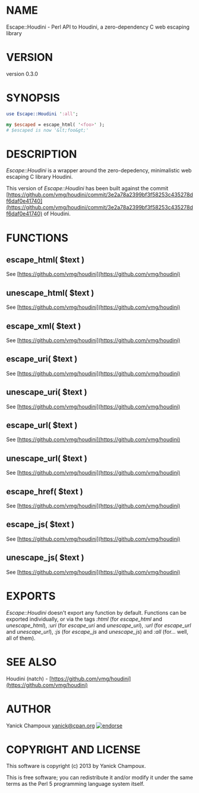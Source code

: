 # NAME

Escape::Houdini - Perl API to Houdini, a zero-dependency C web escaping library

# VERSION

version 0.3.0

# SYNOPSIS

```perl
use Escape::Houdini ':all';

my $escaped = escape_html( '<foo>' );
# $escaped is now '&lt;foo&gt;'
```

# DESCRIPTION

_Escape::Houdini_ is a wrapper around the zero-depedency, minimalistic
web escaping C library Houdini.

This version of _Escape::Houdini_ has been built against 
the commit
[https://github.com/vmg/houdini/commit/3e2a78a2399bf3f58253c435278df6daf0e41740](https://github.com/vmg/houdini/commit/3e2a78a2399bf3f58253c435278df6daf0e41740)
of Houdini.

# FUNCTIONS

## escape\_html( $text )

See [https://github.com/vmg/houdini](https://github.com/vmg/houdini)

## unescape\_html( $text )

See [https://github.com/vmg/houdini](https://github.com/vmg/houdini)

## escape\_xml( $text )

See [https://github.com/vmg/houdini](https://github.com/vmg/houdini)

## escape\_uri( $text )

See [https://github.com/vmg/houdini](https://github.com/vmg/houdini)

## unescape\_uri( $text )

See [https://github.com/vmg/houdini](https://github.com/vmg/houdini)

## escape\_url( $text )

See [https://github.com/vmg/houdini](https://github.com/vmg/houdini)

## unescape\_url( $text )

See [https://github.com/vmg/houdini](https://github.com/vmg/houdini)

## escape\_href( $text )

See [https://github.com/vmg/houdini](https://github.com/vmg/houdini)

## escape\_js( $text )

See [https://github.com/vmg/houdini](https://github.com/vmg/houdini)

## unescape\_js( $text )

See [https://github.com/vmg/houdini](https://github.com/vmg/houdini)

# EXPORTS

_Escape::Houdini_ doesn't export any function by default. Functions can be  
exported individually, or via the tags _:html_ (for _escape\_html_ and
_unescape\_html_), _:uri_ (for _escape\_uri_ and _unescape\_uri_),
_:url_ (for _escape\_url_ and _unescape\_url_), _:js_ (for _escape\_js_
and _unescape\_js_) and _:all_ (for... well, all of them).

# SEE ALSO

Houdini (natch) - [https://github.com/vmg/houdini](https://github.com/vmg/houdini)

# AUTHOR

Yanick Champoux <yanick@cpan.org> [![endorse](http://api.coderwall.com/yanick/endorsecount.png)](http://coderwall.com/yanick)

# COPYRIGHT AND LICENSE

This software is copyright (c) 2013 by Yanick Champoux.

This is free software; you can redistribute it and/or modify it under
the same terms as the Perl 5 programming language system itself.

